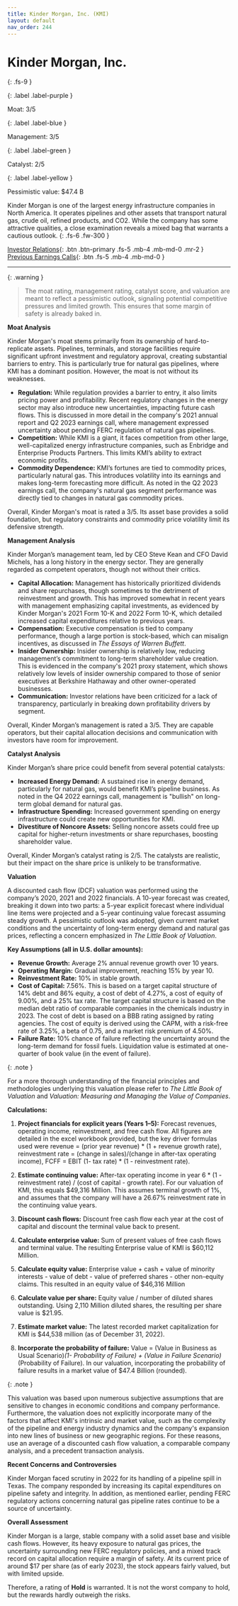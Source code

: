 ```yaml
---
title: Kinder Morgan, Inc. (KMI)
layout: default
nav_order: 244
---
```


# Kinder Morgan, Inc.
{: .fs-9 }

{: .label .label-purple }

Moat: 3/5

{: .label .label-blue }

Management: 3/5

{: .label .label-green }

Catalyst: 2/5

{: .label .label-yellow }

Pessimistic value: $47.4 B

Kinder Morgan is one of the largest energy infrastructure companies in North America. It operates pipelines and other assets that transport natural gas, crude oil, refined products, and CO2. While the company has some attractive qualities, a close examination reveals a mixed bag that warrants a cautious outlook.
{: .fs-6 .fw-300 }

[Investor Relations](https://www.google.com/search?q=KMI+investor+relations){: .btn .btn-primary .fs-5 .mb-4 .mb-md-0 .mr-2 }
[Previous Earnings Calls](https://discountingcashflows.com/company/KMI/transcripts/){: .btn .fs-5 .mb-4 .mb-md-0 }

---

{: .warning } 
>The moat rating, management rating, catalyst score, and valuation are meant to reflect a pessimistic outlook, signaling potential competitive pressures and limited growth. This ensures that some margin of safety is already baked in.


**Moat Analysis**

Kinder Morgan's moat stems primarily from its ownership of hard-to-replicate assets. Pipelines, terminals, and storage facilities require significant upfront investment and regulatory approval, creating substantial barriers to entry. This is particularly true for natural gas pipelines, where KMI has a dominant position. However, the moat is not without its weaknesses.

* **Regulation:** While regulation provides a barrier to entry, it also limits pricing power and profitability. Recent regulatory changes in the energy sector may also introduce new uncertainties, impacting future cash flows. This is discussed in more detail in the company's 2021 annual report and Q2 2023 earnings call, where management expressed uncertainty about pending FERC regulation of natural gas pipelines. 
* **Competition:** While KMI is a giant, it faces competition from other large, well-capitalized energy infrastructure companies, such as Enbridge and Enterprise Products Partners. This limits KMI’s ability to extract economic profits.
* **Commodity Dependence:** KMI’s fortunes are tied to commodity prices, particularly natural gas. This introduces volatility into its earnings and makes long-term forecasting more difficult. As noted in the Q2 2023 earnings call, the company's natural gas segment performance was directly tied to changes in natural gas commodity prices.

Overall, Kinder Morgan's moat is rated a 3/5.  Its asset base provides a solid foundation, but regulatory constraints and commodity price volatility limit its defensive strength.

**Management Analysis**

Kinder Morgan’s management team, led by CEO Steve Kean and CFO David Michels, has a long history in the energy sector. They are generally regarded as competent operators, though not without their critics.

* **Capital Allocation:** Management has historically prioritized dividends and share repurchases, though sometimes to the detriment of reinvestment and growth. This has improved somewhat in recent years with management emphasizing capital investments, as evidenced by Kinder Morgan's 2021 Form 10-K and 2022 Form 10-K, which detailed increased capital expenditures relative to previous years.
* **Compensation:** Executive compensation is tied to company performance, though a large portion is stock-based, which can misalign incentives, as discussed in _The Essays of Warren Buffett_.
* **Insider Ownership:** Insider ownership is relatively low, reducing management’s commitment to long-term shareholder value creation. This is evidenced in the company's 2021 proxy statement, which shows relatively low levels of insider ownership compared to those of senior executives at Berkshire Hathaway and other owner-operated businesses.
* **Communication:** Investor relations have been criticized for a lack of transparency, particularly in breaking down profitability drivers by segment. 

Overall, Kinder Morgan’s management is rated a 3/5.  They are capable operators, but their capital allocation decisions and communication with investors have room for improvement.


**Catalyst Analysis**

Kinder Morgan’s share price could benefit from several potential catalysts:

* **Increased Energy Demand:** A sustained rise in energy demand, particularly for natural gas, would benefit KMI’s pipeline business. As noted in the Q4 2022 earnings call, management is "bullish" on long-term global demand for natural gas.
* **Infrastructure Spending:**  Increased government spending on energy infrastructure could create new opportunities for KMI.
* **Divestiture of Noncore Assets:**  Selling noncore assets could free up capital for higher-return investments or share repurchases, boosting shareholder value.


Overall, Kinder Morgan’s catalyst rating is 2/5. The catalysts are realistic, but their impact on the share price is unlikely to be transformative.

**Valuation**

A discounted cash flow (DCF) valuation was performed using the company’s 2020, 2021 and 2022 financials. A 10-year forecast was created, breaking it down into two parts: a 5-year explicit forecast where individual line items were projected and a 5-year continuing value forecast assuming steady growth. A pessimistic outlook was adopted, given current market conditions and the uncertainty of long-term energy demand and natural gas prices, reflecting a concern emphasized in _The Little Book of Valuation_.

**Key Assumptions (all in U.S. dollar amounts):**

* **Revenue Growth:** Average 2% annual revenue growth over 10 years. 
* **Operating Margin:** Gradual improvement, reaching 15% by year 10. 
* **Reinvestment Rate:** 10% in stable growth.
* **Cost of Capital:** 7.56%. This is based on a target capital structure of 14% debt and 86% equity, a cost of debt of 4.27%, a cost of equity of 9.00%, and a 25% tax rate. The target capital structure is based on the median debt ratio of comparable companies in the chemicals industry in 2023. The cost of debt is based on a BBB rating assigned by rating agencies. The cost of equity is derived using the CAPM, with a risk-free rate of 3.25%, a beta of 0.75, and a market risk premium of 4.50%.
* **Failure Rate:** 10% chance of failure reflecting the uncertainty around the long-term demand for fossil fuels.  Liquidation value is estimated at one-quarter of book value (in the event of failure).

{: .note }

For a more thorough understanding of the financial principles and methodologies underlying this valuation please refer to  _The Little Book of Valuation_ and _Valuation: Measuring and Managing the Value of Companies_.

**Calculations:**


1. **Project financials for explicit years (Years 1–5):**  Forecast revenues, operating income, reinvestment, and free cash flow. All figures are detailed in the excel workbook provided, but the key driver formulas used were revenue = (prior year revenue) * (1 + revenue growth rate), reinvestment rate = (change in sales)/(change in after-tax operating income), FCFF = EBIT (1- tax rate) * (1 - reinvestment rate).


2. **Estimate continuing value:** After-tax operating income in year 6 * (1 - reinvestment rate) / (cost of capital - growth rate). For our valuation of KMI, this equals $49,316 Million. This assumes terminal growth of 1%, and assumes that the company will have a 26.67% reinvestment rate in the continuing value years.


3. **Discount cash flows:** Discount free cash flow each year at the cost of capital and discount the terminal value back to present.


4. **Calculate enterprise value:** Sum of present values of free cash flows and terminal value. The resulting Enterprise value of KMI is $60,112 Million.


5. **Calculate equity value:**  Enterprise value + cash + value of minority interests - value of debt - value of preferred shares - other non-equity claims. This resulted in an equity value of $46,316 Million


6. **Calculate value per share:** Equity value / number of diluted shares outstanding. Using 2,110 Million diluted shares, the resulting per share value is $21.95.


7. **Estimate market value:** The latest recorded market capitalization for KMI is $44,538 million (as of December 31, 2022).


8. **Incorporate the probability of failure:**  Value = (Value in Business as Usual Scenario)*(1- Probability of Failure) + (Value in Failure Scenario)*(Probability of Failure). In our valuation, incorporating the probability of failure results in a market value of $47.4 Billion (rounded).

{: .note }

This valuation was based upon numerous subjective assumptions that are sensitive to changes in economic conditions and company performance. Furthermore, the valuation does not explicitly incorporate many of the factors that affect KMI's intrinsic and market value, such as the complexity of the pipeline and energy industry dynamics and the company's expansion into new lines of business or new geographic regions. For these reasons, use an average of a discounted cash flow valuation, a comparable company analysis, and a precedent transaction analysis.


**Recent Concerns and Controversies**

Kinder Morgan faced scrutiny in 2022 for its handling of a pipeline spill in Texas. The company responded by increasing its capital expenditures on pipeline safety and integrity.  In addition, as mentioned earlier, pending FERC regulatory actions concerning natural gas pipeline rates continue to be a source of uncertainty.

**Overall Assessment**

Kinder Morgan is a large, stable company with a solid asset base and visible cash flows. However, its heavy exposure to natural gas prices, the uncertainty surrounding new FERC regulatory policies, and a mixed track record on capital allocation require a margin of safety. At its current price of around \$17 per share (as of early 2023), the stock appears fairly valued, but with limited upside. 

Therefore, a rating of **Hold** is warranted. It is not the worst company to hold, but the rewards hardly outweigh the risks.
